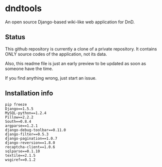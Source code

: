 dndtools
==========

An open source Django-based wiki-like web application for DnD.

Status
------
This github repository is currently a clone of a private repository. It contains ONLY source codes of the application, not its data. 

Also, this readme file is just an early preview to be updated as soon as someone have the time. 

If you find anything wrong, just start an issue.

Installation info
-----------------

```
pip freeze
Django==1.5.5
MySQL-python==1.2.4
Pillow==2.2.2
South==0.8.4
argparse==1.2.1
django-debug-toolbar==0.11.0
django-filter==0.5.3
django-pagination==1.0.7
django-reversion==1.8.0
recaptcha-client==1.0.6
sqlparse==0.1.10
textile==2.1.5
wsgiref==0.1.2
```